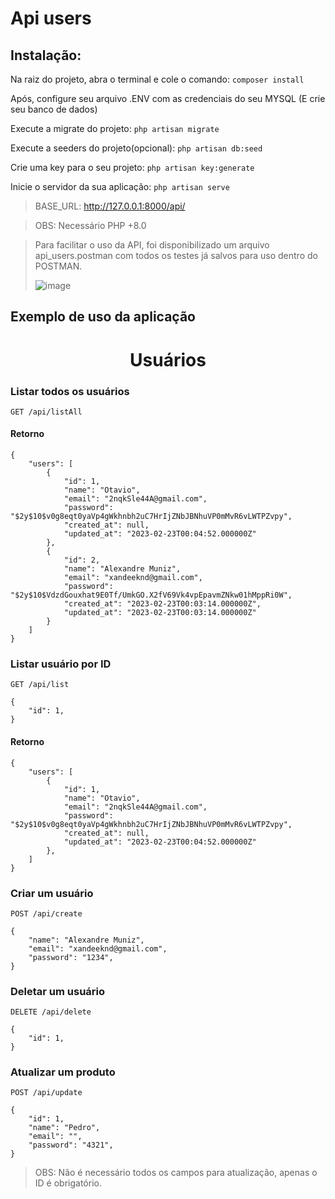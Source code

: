 # Api users

## Instalação:

Na raiz do projeto, abra o terminal e cole o comando: `composer install`

Após, configure seu arquivo .ENV com as credenciais do seu MYSQL (E crie seu banco de dados)

Execute a migrate do projeto: `php artisan migrate`

Execute a seeders do projeto(opcional): `php artisan db:seed`

Crie uma key para o seu projeto: `php artisan key:generate`

Inicie o servidor da sua aplicação: `php artisan serve`

> BASE_URL: http://127.0.0.1:8000/api/

> OBS: Necessário PHP +8.0

> Para facilitar o uso da API, foi disponibilizado um arquivo api_users.postman com todos os testes já salvos para uso dentro do POSTMAN.
> 
> ![image](https://repository-images.githubusercontent.com/605341851/d0976964-97a0-47e2-a44c-109a23238fe0)

## Exemplo de uso da aplicação


<h1 align="center">
Usuários
</h1>

### Listar todos os usuários
```
GET /api/listAll
```
#### Retorno
```
{
    "users": [
        {
            "id": 1,
            "name": "Otavio",
            "email": "2nqkSle44A@gmail.com",
            "password": "$2y$10$v0g8eqt0yaVp4gWkhnbh2uC7HrIjZNbJBNhuVP0mMvR6vLWTPZvpy",
            "created_at": null,
            "updated_at": "2023-02-23T00:04:52.000000Z"
        },
        {
            "id": 2,
            "name": "Alexandre Muniz",
            "email": "xandeeknd@gmail.com",
            "password": "$2y$10$VdzdGouxhat9E0Tf/UmkGO.X2fV69Vk4vpEpavmZNkw01hMppRi0W",
            "created_at": "2023-02-23T00:03:14.000000Z",
            "updated_at": "2023-02-23T00:03:14.000000Z"
        }
    ]
}
```

### Listar usuário por ID
```
GET /api/list
```
```
{
    "id": 1, 
}
```
#### Retorno
```
{
    "users": [
        {
            "id": 1,
            "name": "Otavio",
            "email": "2nqkSle44A@gmail.com",
            "password": "$2y$10$v0g8eqt0yaVp4gWkhnbh2uC7HrIjZNbJBNhuVP0mMvR6vLWTPZvpy",
            "created_at": null,
            "updated_at": "2023-02-23T00:04:52.000000Z"
        },
    ]
}
```


### Criar um usuário
```
POST /api/create
```
```
{
    "name": "Alexandre Muniz",
    "email": "xandeeknd@gmail.com",
    "password": "1234",
}
```



### Deletar um usuário
```
DELETE /api/delete
```
```
{
    "id": 1, 
}
```



### Atualizar um produto
```
POST /api/update
```
```
{
    "id": 1, 
    "name": "Pedro",
    "email": "",
    "password": "4321",
}
```
> OBS: Não é necessário todos os campos para atualização, apenas o ID é obrigatório.


